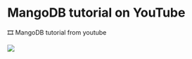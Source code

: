 # MangoDB tutorial on YouTube #

:film_strip: MangoDB tutorial from youtube

![](https://yooink.com/upload/never/closed/there/69a0c13e-f47f-4307-8b45-ee41159eb103.png)
